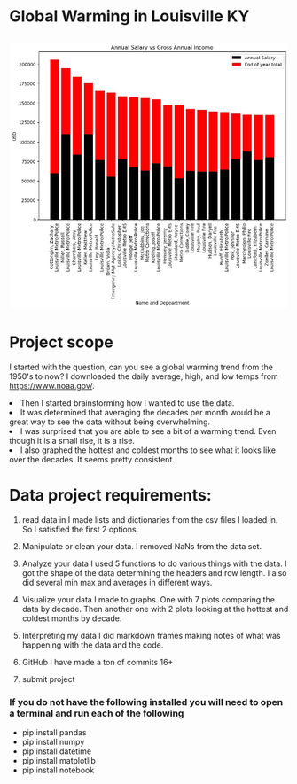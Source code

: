 <h1>Global Warming in Louisville KY <h2>
<img alt="Global Warming Image title="Sick Earth" src="https://github.com/dmorton714/louisville_metro/blob/main/outputs/anl_sal_vs_ytd.jpg" />


<h1> <b>Project scope </b></h1>

I started with the question, can you see a global warming trend from the 1950's to now?
I downloaded the daily average, high, and low temps from https://www.noaa.gov/. 
<li>Then I started brainstorming how I wanted to use the data. </li>
<li> It was determined that averaging the decades per month would be a great way to see the data without being overwhelming.</li>
<li> I was surprised that you are able to see a bit of a warming trend. Even though it is a small rise, it is a rise. </li> 
<li> I also graphed the hottest and coldest months to see what it looks like over the decades. It seems pretty consistent.</li>

<h1><b>Data project requirements:</b></h1>

1. read data in 
I made lists and dictionaries from the csv files I loaded in. So I satisfied the first 2 options. 

2. Manipulate or clean your data. 
I removed NaNs from the data set. 

3. Analyze your data 
I used 5 functions to do various things with the data. I got the shape of the data determining the headers and row length. I also did several min max and averages in different ways.

4. Visualize your data 
I made to graphs. One with 7 plots comparing the data by decade. Then another one with 2 plots looking at the hottest and coldest months by decade. 

5. Interpreting my data
I did markdown frames making notes of what was happening with the data and the code. 

6. GitHub 
I have made a ton of commits 16+

7. submit project 

<h3><b>If you do not have the following installed you will need to open a terminal and run each of the following </b></h3>

- pip install pandas
- pip install numpy
- pip install datetime
- pip install matplotlib
- pip install notebook